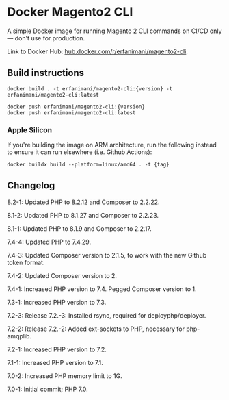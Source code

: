 # Docker Magento2 CLI

A simple Docker image for running Magento 2 CLI commands on CI/CD only — don't use for production.

Link to Docker Hub: [hub.docker.com/r/erfanimani/magento2-cli](https://hub.docker.com/r/erfanimani/magento2-cli).

## Build instructions

    docker build . -t erfanimani/magento2-cli:{version} -t erfanimani/magento2-cli:latest

    docker push erfanimani/magento2-cli:{version}
    docker push erfanimani/magento2-cli:latest

### Apple Silicon

If you're building the image on ARM architecture, run the following instead to ensure it can run elsewhere (i.e. Github Actions):

    docker buildx build --platform=linux/amd64 . -t {tag}

## Changelog

8.2-1: Updated PHP to 8.2.12 and Composer to 2.2.22.

8.1-2: Updated PHP to 8.1.27 and Composer to 2.2.23.

8.1-1: Updated PHP to 8.1.9 and Composer to 2.2.17.

7.4-4: Updated PHP to 7.4.29.

7.4-3: Updated Composer version to 2.1.5, to work with the new Github token format.

7.4-2: Updated Composer version to 2.

7.4-1: Increased PHP version to 7.4. Pegged Composer version to 1.

7.3-1: Increased PHP version to 7.3.

7.2-3: Release 7.2.-3: Installed rsync, required for deployphp/deployer.

7.2-2: Release 7.2.-2: Added ext-sockets to PHP, necessary for php-amqplib.

7.2-1: Increased PHP version to 7.2.

7.1-1: Increased PHP version to 7.1.

7.0-2: Increased PHP memory limit to 1G.

7.0-1: Initial commit; PHP 7.0.
